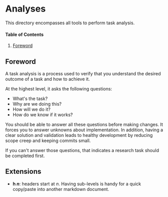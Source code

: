 # Analyses

This directory encompasses all tools to perform task analysis.

#### Table of Contents

1. [Foreword](#foreword)

## Foreword

A task analysis is a process used to verify that you understand the desired outcome of a task and how to achieve it.

At the highest level, it asks the following questions:
- What's the task?
- Why are we doing this?
- How will we do it?
- How do we know if it works?

You should be able to answer all these questions before making changes. It forces you to answer unknowns about implementation. In addition, having a clear solution and validation leads to healthy development by reducing scope creep and keeping commits small.

If you can't answer those questions, that indicates a research task should be completed first.

## Extensions

 - **h _n_**: headers start at _n_. Having sub-levels is handy for a quick copy/paste into another markdown document.
